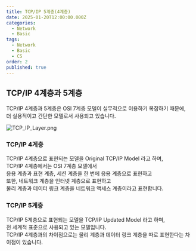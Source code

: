 ```yaml
---
title: TCP/IP 5계층(4계층)
date: 2025-01-20T12:00:00.000Z
categories:
  - Network
  - Basic
tags:
  - Network
  - Basic
  - CS
order: 2
published: true
---
```

## TCP/IP 4계층과 5계층

TCP/IP 4계층과 5계층은 OSI 7계층 모델이 실무적으로 이용하기 복잡하기 때문에,  
더 실용적이고 간단한 모델로서 사용되고 있습니다.

![TCP_IP_Layer.png]({{site.baseurl}}/assets/img/Basic/TCP_IP_Layer.png)

### TCP/IP 4계층

TCP/IP 4계층으로 표현되는 모델을 Original TCP/IP Model 라고 하며,  
TCP/IP 4계층에서는 OSI 7계층 모델에서  
응용 계층과 표현 계층, 세션 계층을 한 번에 응용 계층으로 표현하고  
또한, 네트워크 계층을 인터넷 계층으로 표현하고  
물리 계층과 데이터 링크 계층을 네트워크 액세스 계층이라고 표현합니다.

### TCP/IP 5계층

TCP/IP 5계층으로 표현되는 모델을 TCP/IP Updated Model 라고 하며,  
전 세계적 표준으로 사용되고 있는 모델입니다.  
TCP/IP 4계층과의 차이점으로는 물리 계층과 데이터 링크 계층을 따로 표현한다는 차이점이 있습니다.
